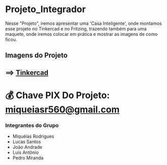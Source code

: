 # Projeto_Integrador

Nesse "Projeto", iremos apresentar uma 'Casa Inteligente', onde montamos esse projeto no Tinkercad e no Fritzing, 
trazendo também para uma maquete, onde iremos colocar em prática e mostrar as imagens de como ficou.

## Imagens do Projeto

## ==> [Tinkercad](https://www.tinkercad.com/things/de9kGsg7j2y-projeto-integrador?sharecode=6dGtR3E91rheaCK97IYJfbZySucR63njPQWuCVsoSPg)

# 💰 Chave PIX Do Projeto: miqueiasr560@gmail.com

### Integrantes do Grupo 
* Miquéias Rodrigues
* Lucas Santos
* João Andrade
* Luis Antônio
* Pedro Miranda
